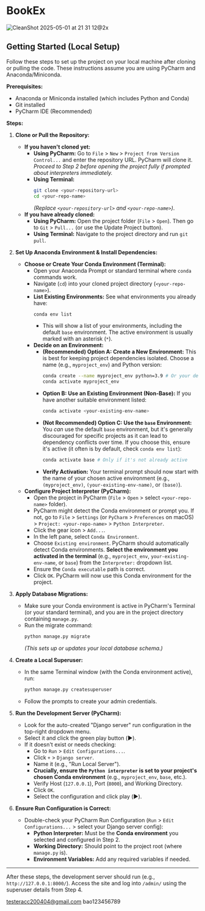 # BookEx

![CleanShot 2025-05-01 at 21 31 12@2x](https://github.com/user-attachments/assets/492da97b-6d3f-4321-b512-0594365d06c3)

## Getting Started (Local Setup)

Follow these steps to set up the project on your local machine after cloning or pulling the code. These instructions assume you are using PyCharm and
Anaconda/Miniconda.

**Prerequisites:**

* Anaconda or Miniconda installed (which includes Python and Conda)
* Git installed
* PyCharm IDE (Recommended)

**Steps:**

1. **Clone or Pull the Repository:**
    * **If you haven't cloned yet:**
        * **Using PyCharm:** Go to `File` > `New` > `Project from Version Control...` and enter the repository URL. PyCharm will clone it. *Proceed to
          Step 2 before opening the project fully if prompted about interpreters immediately.*
        * **Using Terminal:**
          ```bash
          git clone <your-repository-url>
          cd <your-repo-name>
          ```
          *(Replace `<your-repository-url>` and `<your-repo-name>`)*.
    * **If you have already cloned:**
        * **Using PyCharm:** Open the project folder (`File` > `Open`). Then go to `Git` > `Pull...` (or use the Update Project button).
        * **Using Terminal:** Navigate to the project directory and run `git pull`.

2. **Set Up Anaconda Environment & Install Dependencies:**
    * **Choose or Create Your Conda Environment (Terminal):**
        * Open your Anaconda Prompt or standard terminal where `conda` commands work.
        * Navigate (`cd`) into your cloned project directory (`<your-repo-name>`).
        * **List Existing Environments:** See what environments you already have:
          ```bash
          conda env list
          ```
            * This will show a list of your environments, including the default `base` environment. The active environment is usually marked with an
              asterisk (`*`).
        * **Decide on an Environment:**
            * **(Recommended) Option A: Create a New Environment:** This is best for keeping project dependencies isolated. Choose a name (e.g.,
              `myproject_env`) and Python version:
              ```bash
              conda create --name myproject_env python=3.9 # Or your desired Python 3.x version
              conda activate myproject_env
              ```
            * **Option B: Use an Existing Environment (Non-Base):** If you have another suitable environment listed:
              ```bash
              conda activate <your-existing-env-name>
              ```
            * **(Not Recommended) Option C: Use the `base` Environment:** You *can* use the default `base` environment, but it's generally discouraged
              for specific projects as it can lead to dependency conflicts over time. If you choose this, ensure it's active (it often is by
              default, check `conda env list`):
              ```bash
              conda activate base # Only if it's not already active
              ```
            * **Verify Activation:** Your terminal prompt should now start with the name of your chosen active environment (e.g., `(myproject_env)`,
              `(your-existing-env-name)`, or `(base)`).
    * **Configure Project Interpreter (PyCharm):**
        * Open the project in PyCharm (`File` > `Open` > select `<your-repo-name>` folder).
        * PyCharm might detect the Conda environment or prompt you. If not, go to `File` > `Settings` (or `PyCharm` > `Preferences` on macOS) >
          `Project: <your-repo-name>` > `Python Interpreter`.
        * Click the gear icon > `Add...`.
        * In the left pane, select `Conda Environment`.
        * Choose `Existing environment`. PyCharm should automatically detect Conda environments. **Select the environment you activated in the
          terminal** (e.g., `myproject_env`, `your-existing-env-name`, or `base`) from the `Interpreter:` dropdown list.
        * Ensure the `Conda executable` path is correct.
        * Click `OK`. PyCharm will now use this Conda environment for the project.

3. **Apply Database Migrations:**
    * Make sure your Conda environment is active in PyCharm's Terminal (or your standard terminal), and you are in the project directory containing
      `manage.py`.
    * Run the migrate command:
      ```bash
      python manage.py migrate
      ```
      *(This sets up or updates your local database schema.)*

4. **Create a Local Superuser:**
    * In the same Terminal window (with the Conda environment active), run:
      ```bash
      python manage.py createsuperuser
      ```
    * Follow the prompts to create your admin credentials.

5. **Run the Development Server (PyCharm):**
    * Look for the auto-created "Django server" run configuration in the top-right dropdown menu.
    * Select it and click the green play button (▶️).
    * If it doesn't exist or needs checking:
        * Go to `Run` > `Edit Configurations...`.
        * Click `+` > `Django server`.
        * Name it (e.g., "Run Local Server").
        * **Crucially, ensure the `Python interpreter` is set to your project's chosen Conda environment** (e.g., `myproject_env`, `base`, etc.).
        * Verify Host (`127.0.0.1`), Port (`8000`), and Working Directory.
        * Click `OK`.
        * Select the configuration and click play (▶️).

6. **Ensure Run Configuration is Correct:**
    * Double-check your PyCharm Run Configuration (`Run` > `Edit Configurations...` > select your Django server config):
        * **Python Interpreter:** Must be the **Conda environment** you selected and configured in Step 2.
        * **Working Directory:** Should point to the project root (where `manage.py` is).
        * **Environment Variables:** Add any required variables if needed.

---

After these steps, the development server should run (e.g., `http://127.0.0.1:8000/`). Access the site and log into `/admin/` using the superuser
details from Step 4.

testeracc200404@gmail.com
bao123456789
